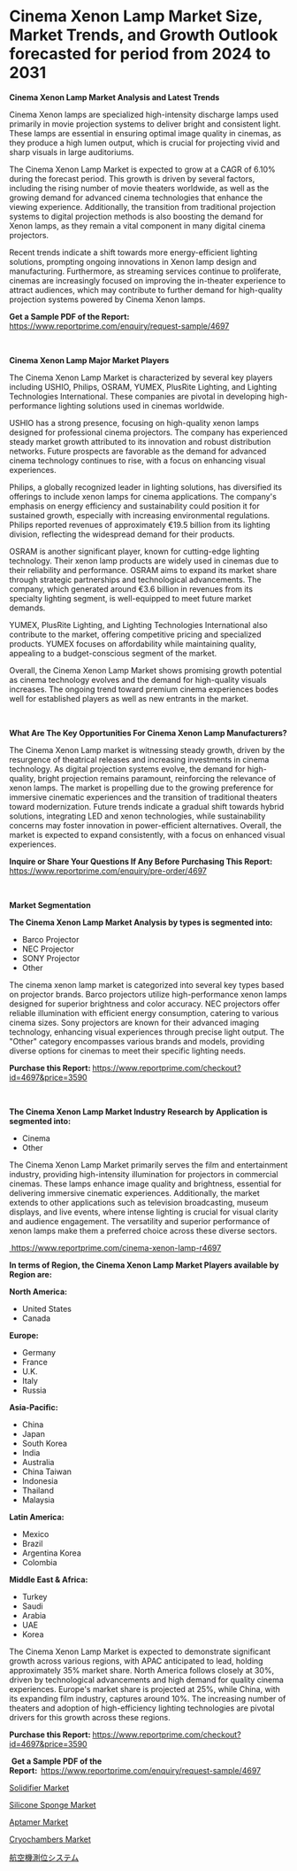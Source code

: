 <p><h1>Cinema Xenon Lamp Market Size, Market Trends, and Growth Outlook forecasted for period from 2024 to 2031</h1></p><p><strong>Cinema Xenon Lamp Market Analysis and Latest Trends</strong></p>
<p><p>Cinema Xenon lamps are specialized high-intensity discharge lamps used primarily in movie projection systems to deliver bright and consistent light. These lamps are essential in ensuring optimal image quality in cinemas, as they produce a high lumen output, which is crucial for projecting vivid and sharp visuals in large auditoriums.</p><p>The Cinema Xenon Lamp Market is expected to grow at a CAGR of 6.10% during the forecast period. This growth is driven by several factors, including the rising number of movie theaters worldwide, as well as the growing demand for advanced cinema technologies that enhance the viewing experience. Additionally, the transition from traditional projection systems to digital projection methods is also boosting the demand for Xenon lamps, as they remain a vital component in many digital cinema projectors.</p><p>Recent trends indicate a shift towards more energy-efficient lighting solutions, prompting ongoing innovations in Xenon lamp design and manufacturing. Furthermore, as streaming services continue to proliferate, cinemas are increasingly focused on improving the in-theater experience to attract audiences, which may contribute to further demand for high-quality projection systems powered by Cinema Xenon lamps.</p></p>
<p><strong>Get a Sample PDF of the Report:&nbsp;</strong> <a href="https://www.reportprime.com/enquiry/request-sample/4697">https://www.reportprime.com/enquiry/request-sample/4697</a></p>
<p>&nbsp;</p>
<p><strong>Cinema Xenon Lamp Major Market Players</strong></p>
<p><p>The Cinema Xenon Lamp Market is characterized by several key players including USHIO, Philips, OSRAM, YUMEX, PlusRite Lighting, and Lighting Technologies International. These companies are pivotal in developing high-performance lighting solutions used in cinemas worldwide.</p><p>USHIO has a strong presence, focusing on high-quality xenon lamps designed for professional cinema projectors. The company has experienced steady market growth attributed to its innovation and robust distribution networks. Future prospects are favorable as the demand for advanced cinema technology continues to rise, with a focus on enhancing visual experiences.</p><p>Philips, a globally recognized leader in lighting solutions, has diversified its offerings to include xenon lamps for cinema applications. The company's emphasis on energy efficiency and sustainability could position it for sustained growth, especially with increasing environmental regulations. Philips reported revenues of approximately €19.5 billion from its lighting division, reflecting the widespread demand for their products.</p><p>OSRAM is another significant player, known for cutting-edge lighting technology. Their xenon lamp products are widely used in cinemas due to their reliability and performance. OSRAM aims to expand its market share through strategic partnerships and technological advancements. The company, which generated around €3.6 billion in revenues from its specialty lighting segment, is well-equipped to meet future market demands.</p><p>YUMEX, PlusRite Lighting, and Lighting Technologies International also contribute to the market, offering competitive pricing and specialized products. YUMEX focuses on affordability while maintaining quality, appealing to a budget-conscious segment of the market.</p><p>Overall, the Cinema Xenon Lamp Market shows promising growth potential as cinema technology evolves and the demand for high-quality visuals increases. The ongoing trend toward premium cinema experiences bodes well for established players as well as new entrants in the market.</p></p>
<p>&nbsp;</p>
<p><strong>What Are The Key Opportunities For Cinema Xenon Lamp Manufacturers?</strong></p>
<p><p>The Cinema Xenon Lamp market is witnessing steady growth, driven by the resurgence of theatrical releases and increasing investments in cinema technology. As digital projection systems evolve, the demand for high-quality, bright projection remains paramount, reinforcing the relevance of xenon lamps. The market is propelling due to the growing preference for immersive cinematic experiences and the transition of traditional theaters toward modernization. Future trends indicate a gradual shift towards hybrid solutions, integrating LED and xenon technologies, while sustainability concerns may foster innovation in power-efficient alternatives. Overall, the market is expected to expand consistently, with a focus on enhanced visual experiences.</p></p>
<p><strong>Inquire or Share Your Questions If Any Before Purchasing This Report:</strong> <a href="https://www.reportprime.com/enquiry/pre-order/4697">https://www.reportprime.com/enquiry/pre-order/4697</a></p>
<p>&nbsp;</p>
<p><strong>Market Segmentation</strong></p>
<p><strong>The Cinema Xenon Lamp Market Analysis by types is segmented into:</strong></p>
<p><ul><li>Barco Projector</li><li>NEC Projector</li><li>SONY Projector</li><li>Other</li></ul></p>
<p><p>The cinema xenon lamp market is categorized into several key types based on projector brands. Barco projectors utilize high-performance xenon lamps designed for superior brightness and color accuracy. NEC projectors offer reliable illumination with efficient energy consumption, catering to various cinema sizes. Sony projectors are known for their advanced imaging technology, enhancing visual experiences through precise light output. The "Other" category encompasses various brands and models, providing diverse options for cinemas to meet their specific lighting needs.</p></p>
<p><strong>Purchase this Report:&nbsp;</strong><a href="https://www.reportprime.com/checkout?id=4697&price=3590">https://www.reportprime.com/checkout?id=4697&price=3590</a></p>
<p>&nbsp;</p>
<p><strong>The Cinema Xenon Lamp Market Industry Research by Application is segmented into:</strong></p>
<p><ul><li>Cinema</li><li>Other</li></ul></p>
<p><p>The Cinema Xenon Lamp Market primarily serves the film and entertainment industry, providing high-intensity illumination for projectors in commercial cinemas. These lamps enhance image quality and brightness, essential for delivering immersive cinematic experiences. Additionally, the market extends to other applications such as television broadcasting, museum displays, and live events, where intense lighting is crucial for visual clarity and audience engagement. The versatility and superior performance of xenon lamps make them a preferred choice across these diverse sectors.</p></p>
<p><a href="https://www.reportprime.com/cinema-xenon-lamp-r4697">&nbsp;https://www.reportprime.com/cinema-xenon-lamp-r4697</a></p>
<p><strong>In terms of Region, the Cinema Xenon Lamp Market Players available by Region are:</strong></p>
<p>
    <p> <strong> North America: </strong>
        <ul>
            <li>United States</li>
            <li>Canada</li>
        </ul>
        </p> 
    <p> <strong> Europe: </strong>
        <ul>
            <li>Germany</li>
            <li>France</li>
            <li>U.K.</li>
            <li>Italy</li>
            <li>Russia</li>
        </ul>
        </p> 
    <p> <strong> Asia-Pacific: </strong>
        <ul>
            <li>China</li>
            <li>Japan</li>
            <li>South Korea</li>
            <li>India</li>
            <li>Australia</li>
            <li>China Taiwan</li>
            <li>Indonesia</li>
            <li>Thailand</li>
            <li>Malaysia</li>
        </ul>
        </p> 
    <p> <strong> Latin America: </strong>
        <ul>
            <li>Mexico</li>
            <li>Brazil</li>
            <li>Argentina Korea</li>
            <li>Colombia</li>
        </ul>
        </p> 
    <p> <strong> Middle East & Africa: </strong>
        <ul>
            <li>Turkey</li>
            <li>Saudi</li>
            <li>Arabia</li>
            <li>UAE</li>
            <li>Korea</li>
        </ul>
    </p>
    </p>
<p><p>The Cinema Xenon Lamp Market is expected to demonstrate significant growth across various regions, with APAC anticipated to lead, holding approximately 35% market share. North America follows closely at 30%, driven by technological advancements and high demand for quality cinema experiences. Europe's market share is projected at 25%, while China, with its expanding film industry, captures around 10%. The increasing number of theaters and adoption of high-efficiency lighting technologies are pivotal drivers for this growth across these regions.</p></p>
<p><strong>Purchase this Report: </strong><a href="https://www.reportprime.com/checkout?id=4697&price=3590">https://www.reportprime.com/checkout?id=4697&price=3590</a></p>
<p>&nbsp;<strong>Get a Sample PDF of the Report:&nbsp;&nbsp;</strong><a href="https://www.reportprime.com/enquiry/request-sample/4697">https://www.reportprime.com/enquiry/request-sample/4697</a></p>
<p><strong></strong></p>
<p><p><a href="https://www.linkedin.com/pulse/emerging-trends-solidifier-market-global-outlook-future-prospects-z3rec?trackingId=az06RgThTsmCxwsbsBdvDQ%3D%3D">Solidifier Market</a></p><p><a href="https://issuu.com/reportprime-2/docs/silicone-sponge-market-size-2030.pp_feb5b263a8943f">Silicone Sponge Market</a></p><p><a href="https://www.linkedin.com/pulse/aptamer-market-revolution-2024-2031-trends-shaping-next-decade-cy4kc?trackingId=QR8TKasMQniBgpgSdQETiw%3D%3D">Aptamer Market</a></p><p><a href="https://medium.com/@kaitlynkristyfj136/the-global-cryochambers-market-identifies-drivers-restraints-opportunities-and-trends-2d08c1980ff9">Cryochambers Market</a></p><p><a href="https://medium.com/@giannicrona2023/aircraft-positioning-systems-market-%E3%81%AF-%E3%82%B3%E3%82%B9%E3%83%88%E7%AE%A1%E7%90%86%E3%81%A8%E5%8A%B9%E7%8E%87%E5%90%91%E4%B8%8A%E3%82%92%E5%84%AA%E5%85%88%E3%81%97%E3%81%BE%E3%81%99-%E3%81%95%E3%82%89%E3%81%AB-%E5%A0%B1%E5%91%8A%E6%9B%B8%E3%81%AF%E5%B8%82%E5%A0%B4%E3%81%AE%E9%9C%80%E8%A6%81%E9%9D%A2%E3%81%A8%E4%BE%9B%E7%B5%A6%E9%9D%A2%E3%81%AE%E4%B8%A1%E6%96%B9%E3%82%92%E3%82%AB%E3%83%90%E3%83%BC%E3%81%97%E3%81%A6%E3%81%84%E3%81%BE%E3%81%99-aircraft-bb39778957ef?postPublishedType=initial">航空機測位システム</a></p></p>